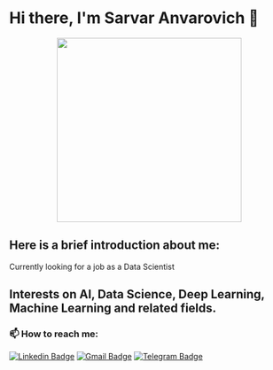# Hi there, I'm Sarvar Anvarovich 👋
<div id="header" align="center">
  <img src="https://media.giphy.com/media/aWclbRb938Tc8FFAvH/giphy.gif" width="333"/>
</div>

<!--
**uSarvar/uSarvar** is a ✨ _special_ ✨ repository because its `README.md` (this file) appears on your GitHub profile.



- 🔭 I’m currently working on ...
- 🌱 I’m currently learning ...
- 👯 I’m looking to collaborate on ...
- 🤔 I’m looking for help with ...
- 💬 Ask me about ...
-  ...
- 😄 Pronouns: ...
- ⚡ Fun fact: ...
-->
## Here is a brief introduction about me:
Currently looking for a job as a Data Scientist

## Interests on AI, Data Science, Deep Learning, Machine Learning and related fields.

### 📫 How to reach me:
[![Linkedin Badge](https://img.shields.io/badge/-LinkedIn-blue?style=flat-square&logo=Linkedin&logoColor=white)](https://www.linkedin.com/in/sarvardev)
[![Gmail Badge](https://img.shields.io/badge/-Gmail-c14438?style=flat-square&logo=Gmail&logoColor=white)](mailto:sarvaranvarovich95@gmail.com)
[![Telegram Badge](https://img.shields.io/badge/-Telegram-dodgerblue?style=flat-square&logo=Telegram&logoColor=white)](https://t.me/Sarvardev)
